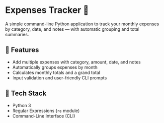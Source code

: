 # Expenses Tracker 🧾

A simple command-line Python application to track your monthly expenses by category, date, and notes — with automatic grouping and total summaries.

## 🔧 Features

- Add multiple expenses with category, amount, date, and notes
- Automatically groups expenses by month
- Calculates monthly totals and a grand total
- Input validation and user-friendly CLI prompts

## 🐍 Tech Stack

- Python 3
- Regular Expressions (`re` module)
- Command-Line Interface (CLI)

